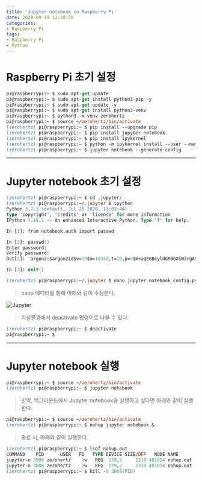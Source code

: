 ```yaml
---
title: 'Jupyter notebook in Raspberry Pi'
date: 2020-09-19 12:38:28
categories:
- Raspberry Pi
tags:
- Raspberry Pi
- Python
---
```

# Raspberry Pi 초기 설정

~~~ps
pi@raspberrypi:~ $ sudo apt-get update
pi@raspberrypi:~ $ sudo apt-get install python3-pip -y
pi@raspberrypi:~ $ sudo apt-get update -y
pi@raspberrypi:~ $ sudo apt-get install python3-venv
pi@raspberrypi:~ $ python3 -m venv zerohertz
pi@raspberrypi:~ $ source ~/zerohertz/bin/activate
(zerohertz) pi@raspberrypi:~ $ pip install --upgrade pip
(zerohertz) pi@raspberrypi:~ $ pip install jupyter notebook
(zerohertz) pi@raspberrypi:~ $ pip install ipykernel
(zerohertz) pi@raspberrypi:~ $ python -m ipykernel install --user --name=zerohertz
(zerohertz) pi@raspberrypi:~ $ jupyter notebook --generate-config
~~~

<!-- More -->

***

# Jupyter notebook 초기 설정

~~~ps
(zerohertz) pi@raspberrypi:~ $ cd .jupyter/
(zerohertz) pi@raspberrypi:~/.jupyter $ ipython
Python 3.7.3 (default, Jul 25 2020, 13:03:44)
Type 'copyright', 'credits' or 'license' for more information
IPython 7.18.1 -- An enhanced Interactive Python. Type '?' for help.

In [1]: from notebook.auth import passwd

In [2]: passwd()
Enter password:
Verify password:
Out[2]: 'argon2:$argon2id$v=19$m=10240,t=10,p=8$m+aqEGBeyldGR0GXSWzrgA$WZwA4udVMOnjOX27aYJaBA'

In [3]: exit()

(zerohertz) pi@raspberrypi:~/.jupyter $ nano jupyter_notebook_config.py
~~~

> nano 에디터를 통해 아래와 같이 수정한다.

![Jupyter](https://user-images.githubusercontent.com/42334717/93658730-32e3d400-fa79-11ea-80dd-ed5086acd002.png)

> 가상환경에서 deactivate 명령어로 나올 수 있다.

~~~ps
(zerohertz) pi@raspberrypi:~ $ deactivate
pi@raspberrypi:~ $
~~~

***

# Jupyter notebook 실행

~~~ps
pi@raspberrypi:~ $ source ~/zerohertz/bin/activate
(zerohertz) pi@raspberrypi:~ $ jupyter notebook
~~~

> 만약, 백그라운드에서 Jupyter notebook을 실행하고 싶다면 아래와 같이 실행한다.

~~~ps
pi@raspberrypi:~ $ source ~/zerohertz/bin/activate
(zerohertz) pi@raspberrypi:~ $ nohup jupyter notebook &
~~~

> 종료 시, 아래와 같이 실행한다.

~~~ps
(zerohertz) pi@raspberrypi:~ $ lsof nohup.out
COMMAND    PID      USER   FD   TYPE DEVICE SIZE/OFF   NODE NAME
jupyter-n 3008 zerohertz    1w   REG  179,2     1310 401054 nohup.out
jupyter-n 3008 zerohertz    2w   REG  179,2     1310 401054 nohup.out
(zerohertz) pi@raspberrypi:~ $ kill -9 3008(PID)
~~~